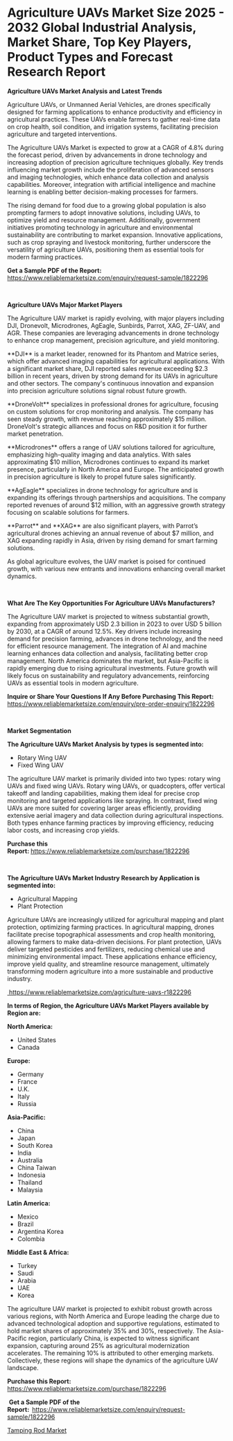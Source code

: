 <p><h1>Agriculture UAVs Market Size 2025 - 2032 Global Industrial Analysis, Market Share, Top Key Players, Product Types and Forecast Research Report</h1></p><p><strong>Agriculture UAVs Market Analysis and Latest Trends</strong></p>
<p><p>Agriculture UAVs, or Unmanned Aerial Vehicles, are drones specifically designed for farming applications to enhance productivity and efficiency in agricultural practices. These UAVs enable farmers to gather real-time data on crop health, soil condition, and irrigation systems, facilitating precision agriculture and targeted interventions. </p><p>The Agriculture UAVs Market is expected to grow at a CAGR of 4.8% during the forecast period, driven by advancements in drone technology and increasing adoption of precision agriculture techniques globally. Key trends influencing market growth include the proliferation of advanced sensors and imaging technologies, which enhance data collection and analysis capabilities. Moreover, integration with artificial intelligence and machine learning is enabling better decision-making processes for farmers. </p><p>The rising demand for food due to a growing global population is also prompting farmers to adopt innovative solutions, including UAVs, to optimize yield and resource management. Additionally, government initiatives promoting technology in agriculture and environmental sustainability are contributing to market expansion. Innovative applications, such as crop spraying and livestock monitoring, further underscore the versatility of agriculture UAVs, positioning them as essential tools for modern farming practices.</p></p>
<p><strong>Get a Sample PDF of the Report:&nbsp;</strong> <a href="https://www.reliablemarketsize.com/enquiry/request-sample/1822296?utm_campaign=1143&utm_medium=2&utm_source=Github&utm_content=ia&utm_term=18022025&utm_id=agriculture-uavs">https://www.reliablemarketsize.com/enquiry/request-sample/1822296</a></p>
<p>&nbsp;</p>
<p><strong>Agriculture UAVs Major Market Players</strong></p>
<p><p>The Agriculture UAV market is rapidly evolving, with major players including DJI, Dronevolt, Microdrones, AgEagle, Sunbirds, Parrot, XAG, ZF-UAV, and AGR. These companies are leveraging advancements in drone technology to enhance crop management, precision agriculture, and yield monitoring.</p><p>**DJI** is a market leader, renowned for its Phantom and Matrice series, which offer advanced imaging capabilities for agricultural applications. With a significant market share, DJI reported sales revenue exceeding $2.3 billion in recent years, driven by strong demand for its UAVs in agriculture and other sectors. The company's continuous innovation and expansion into precision agriculture solutions signal robust future growth.</p><p>**DroneVolt** specializes in professional drones for agriculture, focusing on custom solutions for crop monitoring and analysis. The company has seen steady growth, with revenue reaching approximately $15 million. DroneVolt's strategic alliances and focus on R&D position it for further market penetration.</p><p>**Microdrones** offers a range of UAV solutions tailored for agriculture, emphasizing high-quality imaging and data analytics. With sales approximating $10 million, Microdrones continues to expand its market presence, particularly in North America and Europe. The anticipated growth in precision agriculture is likely to propel future sales significantly.</p><p>**AgEagle** specializes in drone technology for agriculture and is expanding its offerings through partnerships and acquisitions. The company reported revenues of around $12 million, with an aggressive growth strategy focusing on scalable solutions for farmers.</p><p>**Parrot** and **XAG** are also significant players, with Parrot’s agricultural drones achieving an annual revenue of about $7 million, and XAG expanding rapidly in Asia, driven by rising demand for smart farming solutions.</p><p>As global agriculture evolves, the UAV market is poised for continued growth, with various new entrants and innovations enhancing overall market dynamics.</p></p>
<p>&nbsp;</p>
<p><strong>What Are The Key Opportunities For Agriculture UAVs Manufacturers?</strong></p>
<p><p>The Agriculture UAV market is projected to witness substantial growth, expanding from approximately USD 2.3 billion in 2023 to over USD 5 billion by 2030, at a CAGR of around 12.5%. Key drivers include increasing demand for precision farming, advances in drone technology, and the need for efficient resource management. The integration of AI and machine learning enhances data collection and analysis, facilitating better crop management. North America dominates the market, but Asia-Pacific is rapidly emerging due to rising agricultural investments. Future growth will likely focus on sustainability and regulatory advancements, reinforcing UAVs as essential tools in modern agriculture.</p></p>
<p><strong>Inquire or Share Your Questions If Any Before Purchasing This Report:</strong> <a href="https://www.reliablemarketsize.com/enquiry/pre-order-enquiry/1822296?utm_campaign=1143&utm_medium=2&utm_source=Github&utm_content=ia&utm_term=18022025&utm_id=agriculture-uavs">https://www.reliablemarketsize.com/enquiry/pre-order-enquiry/1822296</a></p>
<p>&nbsp;</p>
<p><strong>Market Segmentation</strong></p>
<p><strong>The Agriculture UAVs Market Analysis by types is segmented into:</strong></p>
<p><ul><li>Rotary Wing UAV</li><li>Fixed Wing UAV</li></ul></p>
<p><p>The agriculture UAV market is primarily divided into two types: rotary wing UAVs and fixed wing UAVs. Rotary wing UAVs, or quadcopters, offer vertical takeoff and landing capabilities, making them ideal for precise crop monitoring and targeted applications like spraying. In contrast, fixed wing UAVs are more suited for covering larger areas efficiently, providing extensive aerial imagery and data collection during agricultural inspections. Both types enhance farming practices by improving efficiency, reducing labor costs, and increasing crop yields.</p></p>
<p><strong>Purchase this Report:&nbsp;</strong><a href="https://www.reliablemarketsize.com/purchase/1822296?utm_campaign=1143&utm_medium=2&utm_source=Github&utm_content=ia&utm_term=18022025&utm_id=agriculture-uavs">https://www.reliablemarketsize.com/purchase/1822296</a></p>
<p>&nbsp;</p>
<p><strong>The Agriculture UAVs Market Industry Research by Application is segmented into:</strong></p>
<p><ul><li>Agricultural Mapping</li><li>Plant Protection</li></ul></p>
<p><p>Agriculture UAVs are increasingly utilized for agricultural mapping and plant protection, optimizing farming practices. In agricultural mapping, drones facilitate precise topographical assessments and crop health monitoring, allowing farmers to make data-driven decisions. For plant protection, UAVs deliver targeted pesticides and fertilizers, reducing chemical use and minimizing environmental impact. These applications enhance efficiency, improve yield quality, and streamline resource management, ultimately transforming modern agriculture into a more sustainable and productive industry.</p></p>
<p><a href="https://www.reliablemarketsize.com/agriculture-uavs-r1822296?utm_campaign=1143&utm_medium=2&utm_source=Github&utm_content=ia&utm_term=18022025&utm_id=agriculture-uavs">&nbsp;https://www.reliablemarketsize.com/agriculture-uavs-r1822296</a></p>
<p><strong>In terms of Region, the Agriculture UAVs Market Players available by Region are:</strong></p>
<p>
    <p> <strong> North America: </strong>
        <ul>
            <li>United States</li>
            <li>Canada</li>
        </ul>
        </p> 
    <p> <strong> Europe: </strong>
        <ul>
            <li>Germany</li>
            <li>France</li>
            <li>U.K.</li>
            <li>Italy</li>
            <li>Russia</li>
        </ul>
        </p> 
    <p> <strong> Asia-Pacific: </strong>
        <ul>
            <li>China</li>
            <li>Japan</li>
            <li>South Korea</li>
            <li>India</li>
            <li>Australia</li>
            <li>China Taiwan</li>
            <li>Indonesia</li>
            <li>Thailand</li>
            <li>Malaysia</li>
        </ul>
        </p> 
    <p> <strong> Latin America: </strong>
        <ul>
            <li>Mexico</li>
            <li>Brazil</li>
            <li>Argentina Korea</li>
            <li>Colombia</li>
        </ul>
        </p> 
    <p> <strong> Middle East & Africa: </strong>
        <ul>
            <li>Turkey</li>
            <li>Saudi</li>
            <li>Arabia</li>
            <li>UAE</li>
            <li>Korea</li>
        </ul>
    </p>
    </p>
<p><p>The agriculture UAV market is projected to exhibit robust growth across various regions, with North America and Europe leading the charge due to advanced technological adoption and supportive regulations, estimated to hold market shares of approximately 35% and 30%, respectively. The Asia-Pacific region, particularly China, is expected to witness significant expansion, capturing around 25% as agricultural modernization accelerates. The remaining 10% is attributed to other emerging markets. Collectively, these regions will shape the dynamics of the agriculture UAV landscape.</p></p>
<p><strong>Purchase this Report: </strong><a href="https://www.reliablemarketsize.com/purchase/1822296?utm_campaign=1143&utm_medium=2&utm_source=Github&utm_content=ia&utm_term=18022025&utm_id=agriculture-uavs">https://www.reliablemarketsize.com/purchase/1822296</a></p>
<p>&nbsp;<strong>Get a Sample PDF of the Report:&nbsp;&nbsp;</strong><a href="https://www.reliablemarketsize.com/enquiry/request-sample/1822296?utm_campaign=1143&utm_medium=2&utm_source=Github&utm_content=ia&utm_term=18022025&utm_id=agriculture-uavs">https://www.reliablemarketsize.com/enquiry/request-sample/1822296</a></p>
<p><strong></strong></p>
<p><p><a href="https://github.com/castoriffic/Market-Research-Report-List-5/blob/main/tamping-rod-market.md?utm_campaign=1143&utm_medium=2&utm_source=Github&utm_content=ia&utm_term=18022025&utm_id=agriculture-uavs">Tamping Rod Market</a></p></p>